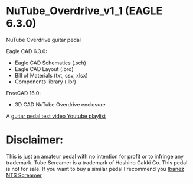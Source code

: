 # NuTube_Overdrive_v1_1 (EAGLE 6.3.0)
NuTube Overdrive guitar pedal

Eagle CAD 6.3.0:
- Eagle CAD Schematics (.sch)
- Eagle CAD Layout (.brd)
- Bill of Materials (txt, csv, xlsx)
- Components library (.lbr)

FreeCAD 16.0:
 - 3D CAD NuTube Overdrive enclosure
 
A <a href="https://www.youtube.com/watch?v=pDtBdqI9vC8&list=PLVcOAdxtwYCBdqzgB6T4JSNhljZ__4p3t">guitar pedal test video Youtube playlist<a>

# Disclaimer:
This is just an amateur pedal with no intention for profit or to infringe any trademark.
Tube Screamer is a trademark of Hoshino Gakki Co.
This pedal is not for sale. If you want to buy a similar pedal I recommend you <a href="http://www.ibanez.com/products/u_effect_page18.php?year=2018&amp;area_id=&amp;cat_id=6&amp;series_id=153&amp;effect_id=39">Ibanez NTS Screamer<a>
